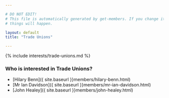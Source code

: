 ```yaml
---

# DO NOT EDIT!
# This file is automatically generated by get-members. If you change it, bad
# things will happen.

layout: default
title: "Trade Unions"

---
```


{% include interests/trade-unions.md %}

### Who is interested in Trade Unions?


* [Hilary Benn]({ site.baseurl }}members/hilary-benn.html)
* [Mr Ian Davidson]({ site.baseurl }}members/mr-ian-davidson.html)
* [John Healey]({ site.baseurl }}members/john-healey.html)
